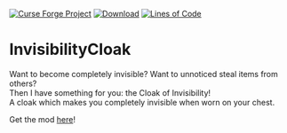 [![Curse Forge Project](http://cf.way2muchnoise.eu/versions/For%20Minecraft_430627_all.svg)](https://www.curseforge.com/minecraft/mc-mods/invisibilitycloak/)
[![Download](http://cf.way2muchnoise.eu/full_430627_downloads.svg)](https://www.curseforge.com/minecraft/mc-mods/invisibilitycloak/files/)
[![Lines of Code](https://tokei.rs/b1/github/Affehund/InvisibilityCloak?category=code)](https://github.com/Affehund/InvisibilityCloak)

# InvisibilityCloak

Want to become completely invisible? Want to unnoticed steal items from others?<br/>
Then I have something for you: the Cloak of Invisibility!<br/>
A cloak which makes you completely invisible when worn on your chest.

Get the mod [here](https://www.curseforge.com/minecraft/mc-mods/invisibilitycloak/)! 